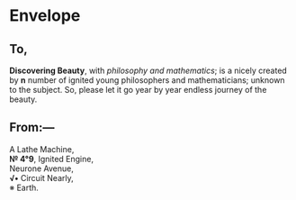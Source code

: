 # Envelope

## To,
<b>Discovering Beauty</b>, with <i>philosophy and mathematics</i>; is a nicely created by <b>n</b> number of ignited young philosophers and mathematicians; unknown to the subject. So, please let it go year by year endless journey of the beauty.

## From:—
A Lathe Machine,</br>
<b>№ 4°9</b>, Ignited Engine,</br>Neurone Avenue,</br>
<b>√•</b> Circuit Nearly,</br>※ Earth.
